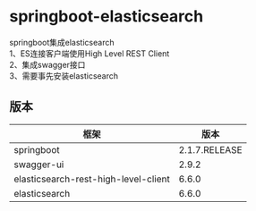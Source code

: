 # springboot-elasticsearch

springboot集成elasticsearch  
1、ES连接客户端使用High Level REST Client  
2、集成swagger接口  
3、需要事先安装elasticsearch  

## 版本

框架 | 版本
--- | ----
springboot | 2.1.7.RELEASE
swagger-ui | 2.9.2
elasticsearch-rest-high-level-client | 6.6.0
elasticsearch | 6.6.0